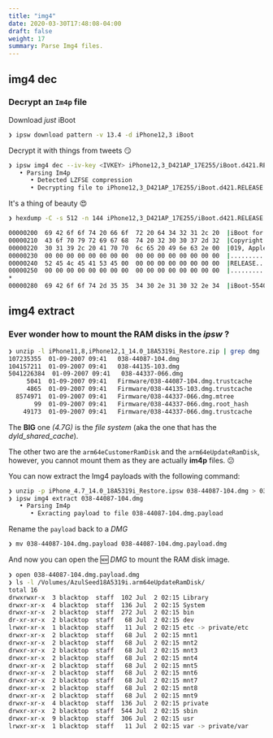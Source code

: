 ```yaml
---
title: "img4"
date: 2020-03-30T17:48:08-04:00
draft: false
weight: 17
summary: Parse Img4 files.
---
```


## **img4 dec**

### Decrypt an `Im4p` file

Download _just_ iBoot

```bash
❯ ipsw download pattern -v 13.4 -d iPhone12,3 iBoot
```

Decrypt it with things from tweets 😏

```bash
❯ ipsw img4 dec --iv-key <IVKEY> iPhone12,3_D421AP_17E255/iBoot.d421.RELEASE.im4p
   • Parsing Im4p
      • Detected LZFSE compression
      • Decrypting file to iPhone12,3_D421AP_17E255/iBoot.d421.RELEASE.im4p.dec
```

It's a thing of beauty 😍

```bash
❯ hexdump -C -s 512 -n 144 iPhone12,3_D421AP_17E255/iBoot.d421.RELEASE.im4p.dec

00000200  69 42 6f 6f 74 20 66 6f  72 20 64 34 32 31 2c 20  |iBoot for d421, |
00000210  43 6f 70 79 72 69 67 68  74 20 32 30 30 37 2d 32  |Copyright 2007-2|
00000220  30 31 39 2c 20 41 70 70  6c 65 20 49 6e 63 2e 00  |019, Apple Inc..|
00000230  00 00 00 00 00 00 00 00  00 00 00 00 00 00 00 00  |................|
00000240  52 45 4c 45 41 53 45 00  00 00 00 00 00 00 00 00  |RELEASE.........|
00000250  00 00 00 00 00 00 00 00  00 00 00 00 00 00 00 00  |................|
*
00000280  69 42 6f 6f 74 2d 35 35  34 30 2e 31 30 32 2e 34  |iBoot-5540.102.4|
```

## **img4 extract**

### Ever wonder how to mount the RAM disks in the _ipsw_ ?

```bash
❯ unzip -l iPhone11,8,iPhone12,1_14.0_18A5319i_Restore.zip | grep dmg
107235355  01-09-2007 09:41   038-44087-104.dmg
104157211  01-09-2007 09:41   038-44135-103.dmg
5041226384  01-09-2007 09:41   038-44337-066.dmg
     5041  01-09-2007 09:41   Firmware/038-44087-104.dmg.trustcache
     4865  01-09-2007 09:41   Firmware/038-44135-103.dmg.trustcache
  8574971  01-09-2007 09:41   Firmware/038-44337-066.dmg.mtree
       99  01-09-2007 09:41   Firmware/038-44337-066.dmg.root_hash
    49173  01-09-2007 09:41   Firmware/038-44337-066.dmg.trustcache
```

The **BIG** one _(4.7G)_ is the _file system_ (aka the one that has the _dyld_shared_cache_).

The other two are the `arm64eCustomerRamDisk` and the `arm64eUpdateRamDisk`, however, you cannot mount them as they are actually **im4p** files. 😕

You can now extract the Img4 payloads with the following command:

```bash
❯ unzip -p iPhone_4.7_14.0_18A5319i_Restore.ipsw 038-44087-104.dmg > 038-44087-104.dmg
❯ ipsw img4 extract 038-44087-104.dmg
   • Parsing Im4p
      • Exracting payload to file 038-44087-104.dmg.payload
```

Rename the `payload` back to a _DMG_

```bash
❯ mv 038-44087-104.dmg.payload 038-44087-104.dmg.payload.dmg
```

And now you can open the 🆕 _DMG_ to mount the RAM disk image.

```bash
❯ open 038-44087-104.dmg.payload.dmg
❯ ls -l /Volumes/AzulSeed18A5319i.arm64eUpdateRamDisk/
total 16
drwxrwxr-x  3 blacktop  staff  102 Jul  2 02:15 Library
drwxr-xr-x  4 blacktop  staff  136 Jul  2 02:15 System
drwxr-xr-x  2 blacktop  staff  272 Jul  2 02:15 bin
dr-xr-xr-x  2 blacktop  staff   68 Jul  2 02:15 dev
lrwxr-xr-x  1 blacktop  staff   11 Jul  2 02:15 etc -> private/etc
drwxr-xr-x  2 blacktop  staff   68 Jul  2 02:15 mnt1
drwxr-xr-x  2 blacktop  staff   68 Jul  2 02:15 mnt2
drwxr-xr-x  2 blacktop  staff   68 Jul  2 02:15 mnt3
drwxr-xr-x  2 blacktop  staff   68 Jul  2 02:15 mnt4
drwxr-xr-x  2 blacktop  staff   68 Jul  2 02:15 mnt5
drwxr-xr-x  2 blacktop  staff   68 Jul  2 02:15 mnt6
drwxr-xr-x  2 blacktop  staff   68 Jul  2 02:15 mnt7
drwxr-xr-x  2 blacktop  staff   68 Jul  2 02:15 mnt8
drwxr-xr-x  2 blacktop  staff   68 Jul  2 02:15 mnt9
drwxr-xr-x  4 blacktop  staff  136 Jul  2 02:15 private
drwxr-xr-x  2 blacktop  staff  544 Jul  2 02:15 sbin
drwxr-xr-x  9 blacktop  staff  306 Jul  2 02:15 usr
lrwxr-xr-x  1 blacktop  staff   11 Jul  2 02:15 var -> private/var
```
